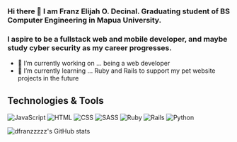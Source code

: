 
### Hi there 👋 I am Franz Elijah O. Decinal. Graduating student of BS Computer Engineering in Mapua University.
### I aspire to be a fullstack web and mobile developer, and maybe study cyber security as my career progresses.

- 🔭 I’m currently working on ... being a web developer
- 🌱 I’m currently learning ... Ruby and Rails to support my pet website projects in the future



## Technologies & Tools
![JavaScript](https://img.shields.io/badge/-JavaScript-000?style=flat&logoColor=white&logo=javascript&color=yellow)
![HTML](https://img.shields.io/badge/-HTML-000?style=flat&logo=html5&logoColor=white&color=red)
![CSS](https://img.shields.io/badge/-CSS-000?style=flat&logo=css3&logoColor=white&color=blue)
![SASS](https://img.shields.io/badge/-Sass-000?style=flat&logo=sass&logoColor=white&color=ff69b4)
![Ruby](https://img.shields.io/badge/-Ruby-000?style=flat&logo=ruby&logoColor=white&color=critical)
![Rails](https://img.shields.io/badge/-Ruby_on_Rails-000?style=flat&logo=ruby-on-rails&logoColor=white&color=critical)
![Python](https://img.shields.io/badge/-Python-000?style=flat&logo=python&logoColor=white&color=218291)



![dfranzzzzz's GitHub stats](https://github-readme-stats.vercel.app/api?username=dfranzzzzz&show_icons=true&theme=blueberry)

